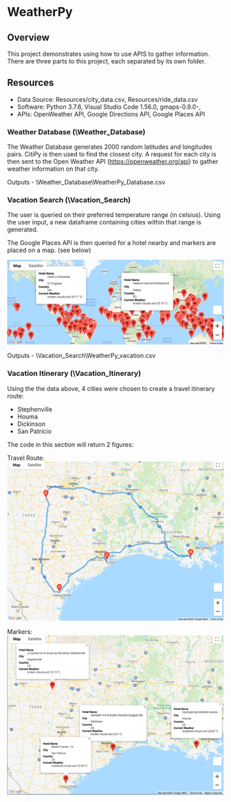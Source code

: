 # WeatherPy

## Overview

This project demonstrates using how to use APIS to gather information. There are three parts to this project, each separated by its own folder.

## Resources

- Data Source: Resources/city_data.csv, Resources/ride_data.csv
- Software: Python 3.7.6, Visual Studio Code 1.56.0, gmaps-0.9.0-, 
- APIs: OpenWeather API, Google Directions API, Google Places API

### Weather Database (\Weather_Database)

The Weather Database generates 2000 random latitudes and longitudes pairs. CitiPy is then used to find the closest city. A request for each city is then sent to the Open Weather API (https://openweather.org/api) to gather weather information on that city.

Outputs - \Weather_Database\WeatherPy_Database.csv

### Vacation Search (\Vacation_Search)

The user is queried on their preferred temperature range (in celsius). Using the user input, a new dataframe containing cities within that range is generated.

The Google Places API is then queried for a hotel nearby and markers are placed on a map. (see below)

![Vacation Search](Vacation_search/WeatherPy_vacation_map.png)

Outputs - \Vacation_Search\WeatherPy_vacation.csv


### Vacation Itinerary (\Vacation_Itinerary)

Using the the data above, 4 cities were chosen to create a travel itinerary route:

- Stephenville
- Houma
- Dickinson
- San Patricio

The code in this section will return 2 figures:

Travel Route:
![Route](Vacation_Itinerary/WeatherPy_travel_map.png)

Markers:
![Markers](Vacation_Itinerary/WeatherPy_travel_map_markers.png)
